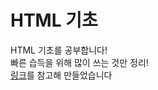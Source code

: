 # HTML 기초
HTML 기초를 공부합니다!<br>
빠른 습득을 위해 많이 쓰는 것만 정리!<br>
[링크](https://velog.io/@oka1313/SEBFE44-HTML-%EA%B8%B0%EC%B4%88)를 참고해 만들었습니다